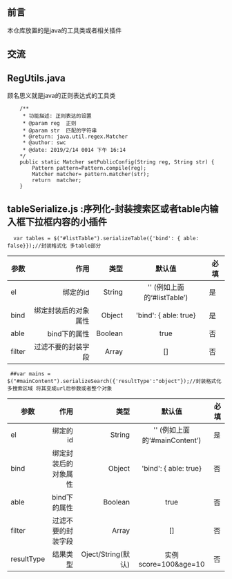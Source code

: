 ## 前言
本仓库放置的是java的工具类或者相关插件
## 交流
		  

## RegUtils.java
顾名思义就是java的正则表达式的工具类
```
    /**
     * 功能描述: 正则表达的设置
     * @param reg  正则
     * @param str  匹配的字符串
     * @return: java.util.regex.Matcher
     * @author: swc
     * @date: 2019/2/14 0014 下午 16:14
    */
    public static Matcher setPublicConfig(String reg, String str) {
        Pattern pattern=Pattern.compile(reg);
        Matcher matcher= pattern.matcher(str);
        return  matcher;
    }
```
## tableSerialize.js :序列化-封装搜索区或者table内输入框下拉框内容的小插件 
```
  var tables = $("#listTable").serializeTable({'bind': { able: false}});//封装格式化 多table部分  
```
| 参数       | 作用   |类型    |  默认值 |必填 |
| --------   | -----:  |-----:  | :----:  |--- |
|  el  | 绑定的id |String  |   '' (例如上面的‘#listTable’)   |是|
| bind     | 绑定封装后的对象属性 |Object  |  'bind': { able: true}  |是 |
| able    | bind下的属性 | Boolean  |  true   |否 |
| filter    | 过滤不要的封装字段 | Array  |  []   |否 |

```
 ##var mains = $("#mainContent").serializeSearch({'resultType':"object"});//封装格式化 多搜索区域 将其变成url后参数或者整个对象
```
| 参数       | 作用   |类型    |  默认值 |必填 |
| --------   | -----:  |-----:  | :----:  |--- |
|  el  | 绑定的id |String  |   '' (例如上面的‘#mainContent’)   |是|
| bind     | 绑定封装后的对象属性 |Object  |  'bind': { able: true}  |否|
| able    | bind下的属性 | Boolean  |  true   |否 |
| filter    | 过滤不要的封装字段 | Array  |  []   |否 |
| resultType    | 结果类型 | Oject/String(默认)  |  实例score=100&age=10 |否 |
			  

